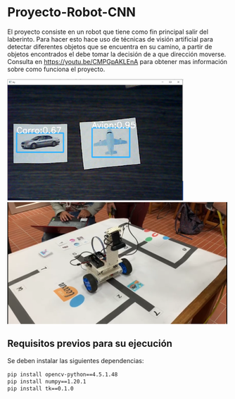 # Proyecto-Robot-CNN

El proyecto consiste en un robot  que tiene como fin principal salir del laberinto. Para hacer esto hace uso de técnicas de visión artificial  para detectar diferentes objetos que se encuentra en su camino, a partir de objetos encontrados el debe tomar la decisión de a que dirección moverse.
Consulta en https://youtu.be/CMPGpAKLEnA para obtener mas información sobre como funciona el proyecto.

<img src="https://github.com/Daniellgi/Proyecto_Robot_CNN/blob/main/prediccion.png" width="400" height="277">   <img src="https://github.com/Daniellgi/Proyecto_Robot_CNN/blob/main/laberinto.png" width="500" height="277"> 

## Requisitos previos para su ejecución

Se deben instalar las siguientes dependencias:

    pip install opencv-python==4.5.1.48
    pip install numpy==1.20.1
    pip install tk==0.1.0
  

